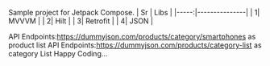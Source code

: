 Sample project for Jetpack Compose.
| Sr | Libs |
|-----:|---------------|
|     1| MVVVM         |
|     2|   Hilt        |
|     3|   Retrofit    |
|     4|   JSON        |

API Endpoints:https://dummyjson.com/products/category/smartphones as product list
API Endpoints:https://dummyjson.com/products/category-list as category List
Happy Coding...

